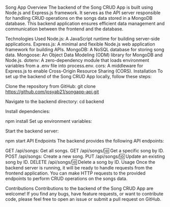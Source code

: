 Song App 
Overview
The backend of the Song CRUD App is built using Node.js and Express.js framework. It serves as the API server responsible for handling CRUD operations on the songs data stored in a MongoDB database. This backend application ensures efficient data management and communication between the frontend and the database.

Technologies Used
Node.js: A JavaScript runtime for building server-side applications.
Express.js: A minimal and flexible Node.js web application framework for building APIs.
MongoDB: A NoSQL database for storing song data.
Mongoose: An Object Data Modeling (ODM) library for MongoDB and Node.js.
dotenv: A zero-dependency module that loads environment variables from a .env file into process.env.
cors: A middleware for Express.js to enable Cross-Origin Resource Sharing (CORS).
Installation
To set up the backend of the Song CRUD App locally, follow these steps:

Clone the repository from GitHub: git clone https://github.com/josyab21/songapp-api.git

Navigate to the backend directory: cd backend

Install dependencies:

npm install
Set up environment variables:


Start the backend server:

npm start
API Endpoints
The backend provides the following API endpoints:

GET /api/songs: Get all songs.
GET /api/songs/:id: Get a specific song by ID.
POST /api/songs: Create a new song.
PUT /api/songs/:id: Update an existing song by ID.
DELETE /api/songs/:id: Delete a song by ID.
Usage
Once the backend server is running, it will be ready to handle requests from the frontend application. You can make HTTP requests to the provided endpoints to perform CRUD operations on the songs data.

Contributions
Contributions to the backend of the Song CRUD App are welcome! If you find any bugs, have feature requests, or want to contribute code, please feel free to open an issue or submit a pull request on GitHub.
